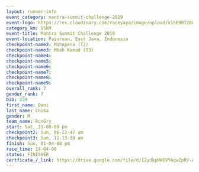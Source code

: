 ```yaml
---
layout: runner-info 
event_category: mantra-summit-challenge-2019 
event-logo: https://res.cloudinary.com/raceyaya/image/upload/v1569072809/logo/mantra-image_segrbx.jpg
category_km: 55KM 
event-title: Mantra Summit Challenge 2019 
event-location: Pasuruan, East Java, Indonesia 
checkpoint-name2: Mahapena (T2) 
checkpoint-name3: Mbah Kamad (T3) 
checkpoint-name4: 
checkpoint-name5: 
checkpoint-name6: 
checkpoint-name7: 
checkpoint-name8: 
checkpoint-name9: 
overall_rank: 7
gender_rank: 7
bib: 239
first_name: Dani
last_name: Chika
gender: M
team_name: RunGry
start: Sat, 11-00-00 pm
checkpoint2: Sun, 06-22-47 am
checkpoint3: Sun, 11-13-30 am
finish: Sun, 01-04-08 pm
race_time: 14-04-08
status: FINISHER
certficate_/_link: https://drive.google.com/file/d/12ydkpNWIVYAqwZpRV-AfF0ADgQYA5lBr/view?usp=sharing
---
```

